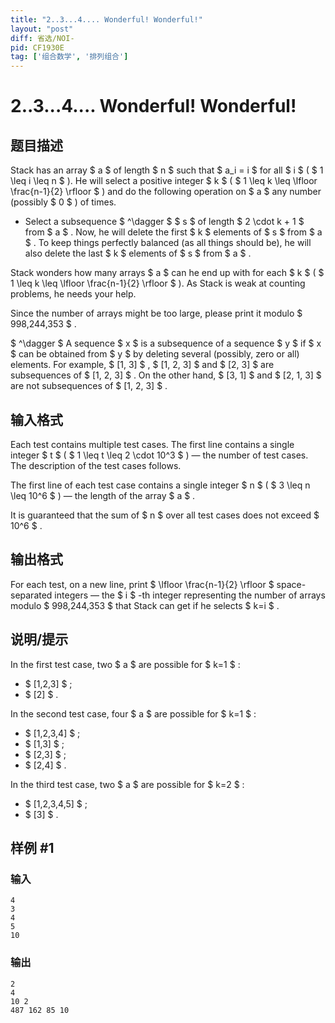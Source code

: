 ```yaml
---
title: "2..3...4.... Wonderful! Wonderful!"
layout: "post"
diff: 省选/NOI-
pid: CF1930E
tag: ['组合数学', '排列组合']
---
```


# 2..3...4.... Wonderful! Wonderful!

## 题目描述

Stack has an array $ a $ of length $ n $ such that $ a_i = i $ for all $ i $ ( $ 1 \leq i \leq n $ ). He will select a positive integer $ k $ ( $ 1 \leq k \leq \lfloor \frac{n-1}{2} \rfloor $ ) and do the following operation on $ a $ any number (possibly $ 0 $ ) of times.

- Select a subsequence $ ^\dagger $ $ s $ of length $ 2 \cdot k + 1 $ from $ a $ . Now, he will delete the first $ k $ elements of $ s $ from $ a $ . To keep things perfectly balanced (as all things should be), he will also delete the last $ k $ elements of $ s $ from $ a $ .

Stack wonders how many arrays $ a $ can he end up with for each $ k $ ( $ 1 \leq k \leq \lfloor \frac{n-1}{2} \rfloor $ ). As Stack is weak at counting problems, he needs your help.

Since the number of arrays might be too large, please print it modulo $ 998\,244\,353 $ .

 $ ^\dagger $ A sequence $ x $ is a subsequence of a sequence $ y $ if $ x $ can be obtained from $ y $ by deleting several (possibly, zero or all) elements. For example, $ [1, 3] $ , $ [1, 2, 3] $ and $ [2, 3] $ are subsequences of $ [1, 2, 3] $ . On the other hand, $ [3, 1] $ and $ [2, 1, 3] $ are not subsequences of $ [1, 2, 3] $ .

## 输入格式

Each test contains multiple test cases. The first line contains a single integer $ t $ ( $ 1 \leq t \leq 2 \cdot 10^3 $ ) — the number of test cases. The description of the test cases follows.

The first line of each test case contains a single integer $ n $ ( $ 3 \leq n \leq 10^6 $ ) — the length of the array $ a $ .

It is guaranteed that the sum of $ n $ over all test cases does not exceed $ 10^6 $ .

## 输出格式

For each test, on a new line, print $ \lfloor \frac{n-1}{2} \rfloor $ space-separated integers — the $ i $ -th integer representing the number of arrays modulo $ 998\,244\,353 $ that Stack can get if he selects $ k=i $ .

## 说明/提示

In the first test case, two $ a $ are possible for $ k=1 $ :

- $ [1,2,3] $ ;
- $ [2] $ .

In the second test case, four $ a $ are possible for $ k=1 $ :

- $ [1,2,3,4] $ ;
- $ [1,3] $ ;
- $ [2,3] $ ;
- $ [2,4] $ .

In the third test case, two $ a $ are possible for $ k=2 $ :

- $ [1,2,3,4,5] $ ;
- $ [3] $ .

## 样例 #1

### 输入

```
4
3
4
5
10
```

### 输出

```
2 
4 
10 2 
487 162 85 10
```

